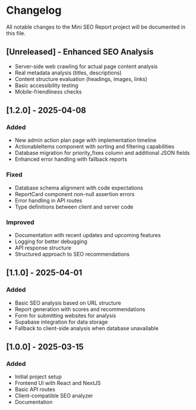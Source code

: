 # Changelog

All notable changes to the Mini SEO Report project will be documented in this file.

## [Unreleased] - Enhanced SEO Analysis
- Server-side web crawling for actual page content analysis
- Real metadata analysis (titles, descriptions)
- Content structure evaluation (headings, images, links)
- Basic accessibility testing
- Mobile-friendliness checks

## [1.2.0] - 2025-04-08
### Added
- New admin action plan page with implementation timeline
- ActionableItems component with sorting and filtering capabilities
- Database migration for priority_fixes column and additional JSON fields
- Enhanced error handling with fallback reports

### Fixed
- Database schema alignment with code expectations
- ReportCard component non-null assertion errors
- Error handling in API routes
- Type definitions between client and server code

### Improved
- Documentation with recent updates and upcoming features
- Logging for better debugging
- API response structure
- Structured approach to SEO recommendations

## [1.1.0] - 2025-04-01
### Added
- Basic SEO analysis based on URL structure
- Report generation with scores and recommendations
- Form for submitting websites for analysis
- Supabase integration for data storage
- Fallback to client-side analysis when database unavailable

## [1.0.0] - 2025-03-15
### Added
- Initial project setup
- Frontend UI with React and NextJS
- Basic API routes
- Client-compatible SEO analyzer
- Documentation 